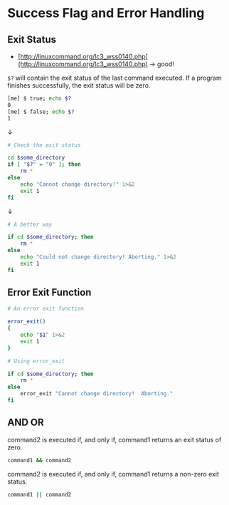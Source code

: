 # Success Flag and Error Handling 

## Exit Status 

- [http://linuxcommand.org/lc3_wss0140.php](http://linuxcommand.org/lc3_wss0140.php) -> good!

`$?` will contain the exit status of the last command executed. If a program finishes successfully, the exit status will be zero.

```sh 
[me] $ true; echo $?
0
[me] $ false; echo $?
1
```
↓

```sh
# Check the exit status

cd $some_directory
if [ "$?" = "0" ]; then
	rm *
else
	echo "Cannot change directory!" 1>&2
	exit 1
fi
```
↓

```sh
# A better way

if cd $some_directory; then
	rm *
else
	echo "Could not change directory! Aborting." 1>&2
	exit 1
fi
```


## Error Exit Function 

```sh 
# An error exit function

error_exit()
{
	echo "$1" 1>&2
	exit 1
}

# Using error_exit

if cd $some_directory; then
	rm *
else
	error_exit "Cannot change directory!  Aborting."
fi
```


## AND OR 

command2 is executed if, and only if, command1 returns an exit status of zero.

```sh 
command1 && command2
```

command2 is executed if, and only if, command1 returns a non-zero exit status.

```sh 
command1 || command2
```
